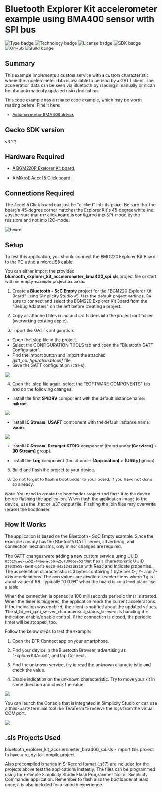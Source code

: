 # Bluetooth Explorer Kit accelerometer example using BMA400 sensor with SPI bus #
![Type badge](https://img.shields.io/badge/dynamic/json?url=https://raw.githubusercontent.com/SiliconLabs/application_examples_ci/master/bluetooth_applications/bluetooth_explorer_kit_accelerometer_bma400_spi_common.json&label=Type&query=type&color=green)
![Technology badge](https://img.shields.io/badge/dynamic/json?url=https://raw.githubusercontent.com/SiliconLabs/application_examples_ci/master/bluetooth_applications/bluetooth_explorer_kit_accelerometer_bma400_spi_common.json&label=Technology&query=technology&color=green)
![License badge](https://img.shields.io/badge/dynamic/json?url=https://raw.githubusercontent.com/SiliconLabs/application_examples_ci/master/bluetooth_applications/bluetooth_explorer_kit_accelerometer_bma400_spi_common.json&label=License&query=license&color=green)
![SDK badge](https://img.shields.io/badge/dynamic/json?url=https://raw.githubusercontent.com/SiliconLabs/application_examples_ci/master/bluetooth_applications/bluetooth_explorer_kit_accelerometer_bma400_spi_common.json&label=SDK&query=sdk&color=green)
[![GitHub](https://img.shields.io/badge/Mikroe-ACCEL%205%20CLICK-green)](https://www.mikroe.com/accel-5-click)
![Build badge](https://img.shields.io/endpoint?url=https://raw.githubusercontent.com/SiliconLabs/application_examples_ci/master/bluetooth_applications/bluetooth_explorer_kit_accelerometer_bma400_spi_build_status.json)

## Summary ##

This example implements a custom service with a custom characteristic where the accelerometer data is available to be read by a GATT client. The acceleration data can be seen via Bluetooth by reading it manually or it can be also automatically updated using Indication.

This code example has a related code example, which may be worth reading before. Find it here:

- [Accelerometer BMA400 driver.](https://github.com/SiliconLabs/platform_hardware_drivers_staging/tree/feature/accelerometer_bma400_spi/accelerometer_bma400_spi)

## Gecko SDK version ##

v3.1.2

## Hardware Required ##

- [A BGM220P Explorer Kit board.](https://www.silabs.com/development-tools/wireless/bluetooth/bgm220-explorer-kit)

- [A MikroE Accel 5 Click board.](https://www.mikroe.com/accel-5-click)

## Connections Required ##

The Accel 5 Click board can just be "clicked" into its place. Be sure that the board's 45-degree corner matches the Explorer Kit's 45-degree white line. Just be sure that the click board is configured into SPI-mode by the resistors and not into I2C-mode.

![board](images/board.png)

## Setup ##

To test this application, you should connect the BMG220 Explorer Kit Board to the PC using a microUSB cable.

You can either import the provided **bluetooth_explorer_kit_accelerometer_bma400_spi.sls** project file or start with an empty example project as basis:

1. Create a **Bluetooth - SoC Empty** project for the "BGM220 Explorer Kit Board" using Simplicity Studio v5. Use the default project settings. Be sure to connect and select the BGM220 Explorer Kit Board from the "Debug Adapters" on the left before creating a project.

2. Copy all attached files in *inc* and *src* folders into the project root folder (overwriting existing app.c).

3. Import the GATT configuration:

- Open the .slcp file in the project.
- Select the CONFIGURATION TOOLS tab and open the "Bluetooth GATT Configurator".
- Find the Import button and import the attached *gatt_configuration.btconf* file.
- Save the GATT configuration (ctrl-s).

![](images/import_gatt_configuaration.png)

4. Open the .slcp file again, select the "SOFTWARE COMPONENTS" tab and do the following changes:

- Install the first **SPIDRV** component with the default instance name: **mikroe**.

![](images/spi_component.png)

- Install **IO Stream: USART** component with the default instance name: **vcom**.

![](images/usart_component.png)

- Install **IO Stream: Retarget STDIO** component (found under **[Services]** > **[IO Stream]** group).

- Install the **Log** component (found under **[Application]** > **[Utility]** group).

5. Build and flash the project to your device.

6. Do not forget to flash a bootloader to your board, if you have not done so already.

*Note*: You need to create the bootloader project and flash it to the device before flashing the application. When flash the application image to the device, use the .hex or .s37 output file. Flashing the .bin files may overwrite (erase) the bootloader.

## How It Works ##

The application is based on the Bluetooth - SoC Empty example. Since the example already has the Bluetooth GATT server, advertising, and connection mechanisms, only minor changes are required.

The GATT changes were adding a new custom service using UUID ```03519cae-ce32-44be-ad30-e2c7d068da03``` that has a characteristic UUID ```27038e55-8e48-b5f1-6e20-84a124258810``` with Read and Indicate properties. The acceleration characteristic is 3 bytes containing 1 byte per X-, Y- and Z-axis accelerations. The axis values are absolute accelerations where 1 g is about value of 98. Typically "0 0 98" when the board is on a level plane like a table.

When the connection is opened, a 100 milliseconds periodic timer is started. When the timer is triggered, the application reads the current accelerations. If the indication was enabled, the client is notified about the updated values. The sl_bt_evt_gatt_server_characteristic_status_id-event is handling the indication enable/disable control. If the connection is closed, the periodic timer will be stopped, too.

Follow the below steps to test the example:

1. Open the EFR Connect app on your smartphone.

2. Find your device in the Bluetooth Browser, advertising as "ExplorerKitAccel", and tap Connect.

3. Find the unknown service, try to read the unknown characteristic and check the value.

4. Enable indication on the unknown characteristic. Try to move your kit in some direction and check the value.

![](images/unknown_service.png)

You can launch the Console that is integrated in Simplicity Studio or can use a third-party terminal tool like TeraTerm to receive the logs from the virtual COM port.

![](images/console.png)

## .sls Projects Used ##

bluetooth_explorer_kit_accelerometer_bma400_spi.sls - Import this project to have a ready-to-compile project.

Also precompiled binaries in S-Record format (.s37) are included for the projects above test the applications instantly. The files can be programmed using for example Simplicity Studio Flash Programmer tool or Simplicity Commander application. Remember to flash also the bootloader at least once, it is also included for a smooth experience.
